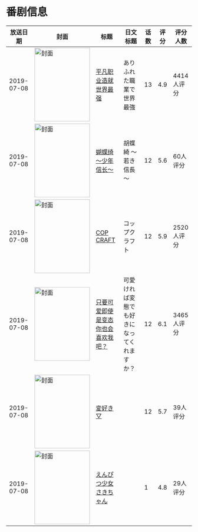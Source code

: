 # 番剧信息

|放送日期|封面|标题|日文标题|话数|评分|评分人数|
|---|---|---|---|---|---|---|
|2019-07-08|<img src="//lain.bgm.tv/pic/cover/c/d8/51/231414_8I56c.jpg" alt="封面" style="width:150px;height:200px;object-fit:cover;">|[平凡职业造就世界最强](https://bangumi.tv/subject/231414)|ありふれた職業で世界最強|13|4.9|4414人评分|
|2019-07-08|<img src="//lain.bgm.tv/pic/cover/c/c1/17/270229_wUzWg.jpg" alt="封面" style="width:150px;height:200px;object-fit:cover;">|[蝴蝶绮 ～少年信长～](https://bangumi.tv/subject/270229)|胡蝶綺 ～若き信長～|12|5.6|60人评分|
|2019-07-08|<img src="//lain.bgm.tv/pic/cover/c/14/f7/270422_lkZU5.jpg" alt="封面" style="width:150px;height:200px;object-fit:cover;">|[COP CRAFT](https://bangumi.tv/subject/270422)|コップクラフト|12|5.9|2520人评分|
|2019-07-08|<img src="//lain.bgm.tv/pic/cover/c/54/bb/275371_naGaN.jpg" alt="封面" style="width:150px;height:200px;object-fit:cover;">|[只要可爱即使是变态你也会喜欢我吧？](https://bangumi.tv/subject/275371)|可愛ければ変態でも好きになってくれますか？|12|6.1|3465人评分|
|2019-07-08|<img src="//lain.bgm.tv/pic/cover/c/6e/3b/286237_6w7qG.jpg" alt="封面" style="width:150px;height:200px;object-fit:cover;">|[変好き▽](https://bangumi.tv/subject/286237)||12|5.7|39人评分|
|2019-07-08|<img src="/img/no_icon_subject.png" alt="封面" style="width:150px;height:200px;object-fit:cover;">|[えんぴつ少女 さきちゃん](https://bangumi.tv/subject/288256)||1|4.8|29人评分|
